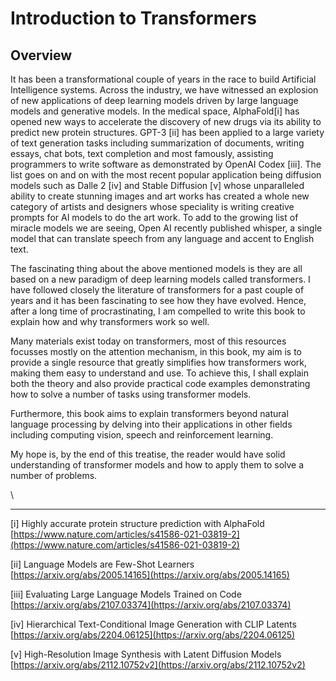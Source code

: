 # Introduction to Transformers



## Overview

It has been a transformational couple of years in the race to build Artificial Intelligence systems. Across the industry, we have witnessed an explosion of new applications of deep learning models driven by large language models and generative models. In the medical space, AlphaFold\[i] has opened new ways to accelerate the discovery of new drugs via its ability to predict new protein structures. GPT-3 \[ii] has been applied to a large variety of text generation tasks including summarization of documents, writing essays, chat bots, text completion and most famously, assisting programmers to write software as demonstrated by OpenAI Codex \[iii]. The list goes on and on with the most recent popular application being diffusion models such as Dalle 2 \[iv] and Stable Diffusion \[v] whose unparalleled ability to create stunning images and art works has created a whole new category of artists and designers whose speciality is writing creative prompts for AI models to do the art work. To add to the growing list of miracle models we are seeing, Open AI recently published whisper, a single model that can translate speech from any language and accent to English text.

The fascinating thing about the above mentioned models is they are all based on a new paradigm of deep learning models called transformers. I have followed closely the literature of transformers for a past couple of years and it has been fascinating to see how they have evolved. Hence, after a long time of procrastinating, I am compelled to write this book to explain how and why transformers work so well.

Many materials exist today on transformers, most of this resources focusses mostly on the attention mechanism, in this book, my aim is to provide a single resource that greatly simplifies how transformers work, making them easy to understand and use. To achieve this, I shall explain both the theory and also provide practical code examples demonstrating how to solve a number of tasks using transformer models.

Furthermore, this book aims to explain transformers beyond natural language processing by delving into their applications in other fields including computing vision, speech and reinforcement learning.

My hope is, by the end of this treatise, the reader would have solid understanding of transformer models and how to apply them to solve a number of problems.

\


***

\[i] Highly accurate protein structure prediction with AlphaFold [https://www.nature.com/articles/s41586-021-03819-2](https://www.nature.com/articles/s41586-021-03819-2)

&#x20;

\[ii] Language Models are Few-Shot Learners [https://arxiv.org/abs/2005.14165](https://arxiv.org/abs/2005.14165)

&#x20;

\[iii] Evaluating Large Language Models Trained on Code [https://arxiv.org/abs/2107.03374](https://arxiv.org/abs/2107.03374)

&#x20;

\[iv] Hierarchical Text-Conditional Image Generation with CLIP Latents [https://arxiv.org/abs/2204.06125](https://arxiv.org/abs/2204.06125)

&#x20;

\[v] High-Resolution Image Synthesis with Latent Diffusion Models [https://arxiv.org/abs/2112.10752v2](https://arxiv.org/abs/2112.10752v2)

&#x20;

